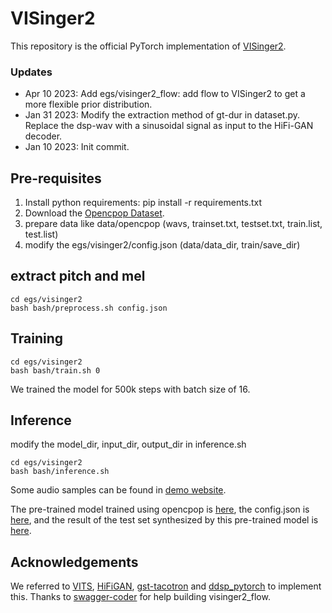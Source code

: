 # VISinger2

This repository is the official PyTorch implementation of [VISinger2](https://arxiv.org/abs/2211.02903).

### Updates
- Apr 10 2023: Add egs/visinger2_flow: add flow to VISinger2 to get a more flexible prior distribution.
- Jan 31 2023: Modify the extraction method of gt-dur in dataset.py. Replace the dsp-wav with a sinusoidal signal as input to the HiFi-GAN decoder.
- Jan 10 2023: Init commit.

## Pre-requisites
1. Install python requirements: pip install -r requirements.txt
2. Download the [Opencpop Dataset](https://wenet.org.cn/opencpop/).
3. prepare data like data/opencpop (wavs, trainset.txt, testset.txt, train.list, test.list)
4. modify the egs/visinger2/config.json (data/data_dir, train/save_dir)

## extract pitch and mel
```
cd egs/visinger2
bash bash/preprocess.sh config.json
```

## Training
```
cd egs/visinger2
bash bash/train.sh 0
```
We trained the model for 500k steps with batch size of 16.

## Inference
modify the model_dir, input_dir, output_dir in inference.sh
```
cd egs/visinger2
bash bash/inference.sh
```

Some audio samples can be found in [demo website](https://zhangyongmao.github.io/VISinger2/).

The pre-trained model trained using opencpop is [here](https://drive.google.com/file/d/1MgXLQuquPT2qu1__JNF010-tg48N0hZn/view?usp=share_link), the config.json is [here](https://drive.google.com/file/d/10GI9OUtE4fQ8om8MvycDYQpcP6lgHLNZ/view?usp=share_link), and the result of the test set synthesized by this pre-trained model is [here](https://drive.google.com/file/d/1JTMhtkexo5z3q0bpLoqh4EJmx1HjZyMr/view?usp=share_link).

## Acknowledgements
We referred to [VITS](https://github.com/jaywalnut310/vits), [HiFiGAN](https://github.com/jik876/hifi-gan), [gst-tacotron](https://github.com/syang1993/gst-tacotron)
and [ddsp_pytorch](https://github.com/acids-ircam/ddsp_pytorch) to implement this. Thanks to [swagger-coder](https://github.com/swagger-coder) for help building visinger2_flow.

